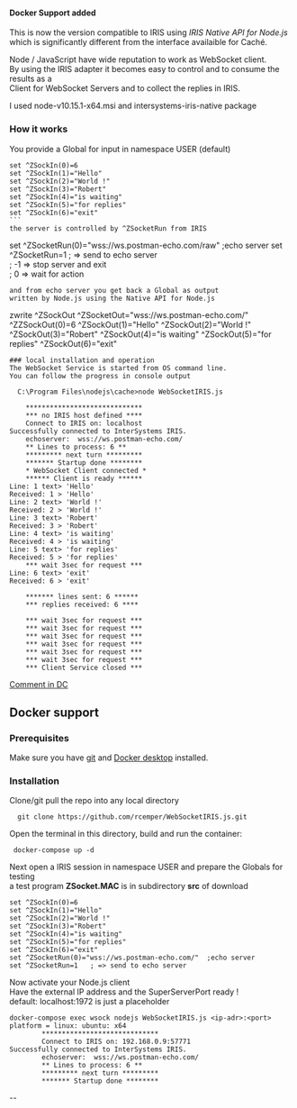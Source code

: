 #### Docker Support added

This is now the version compatible to IRIS using _IRIS Native API for Node.js_   
which is significantly different from the interface availaible for Caché.  

Node / JavaScript have wide reputation to work as WebSocket client.  
By using the IRIS adapter it becomes easy to control and to consume the results as a   
Client for WebSocket Servers and to collect the replies in IRIS.   

I used node-v10.15.1-x64.msi and intersystems-iris-native package

### How it works
You provide a Global for input in namespace USER (default)
````
set ^ZSockIn(0)=6
set ^ZSockIn(1)="Hello"
set ^ZSockIn(2)="World !"
set ^ZSockIn(3)="Robert"
set ^ZSockIn(4)="is waiting"
set ^ZSockIn(5)="for replies"
set ^ZSockIn(6)="exit"
```
the server is controlled by ^ZSocketRun from IRIS   
```` 
set ^ZSocketRun(0)="wss://ws.postman-echo.com/raw"  ;echo server
set ^ZSocketRun=1   ; => send to echo server  
;    -1 => stop server and exit  
;     0 => wait for action  
````
and from echo server you get back a Global as output  
written by Node.js using the Native API for Node.js  
````
zwrite ^ZSockOut
     ^ZSocketOut="wss://ws.postman-echo.com/"
     ^ZZSockOut(0)=6
     ^ZSockOut(1)="Hello"
     ^ZSockOut(2)="World !"
     ^ZSockOut(3)="Robert"
     ^ZSockOut(4)="is waiting"
     ^ZSockOut(5)="for replies"
     ^ZSockOut(6)="exit"
````
### local installation and operation
The WebSocket Service is started from OS command line.  
You can follow the progress in console output
````
      C:\Program Files\nodejs\cache>node WebSocketIRIS.js

        *****************************
        *** no IRIS host defined ****
        Connect to IRIS on: localhost
    Successfully connected to InterSystems IRIS.
        echoserver:  wss://ws.postman-echo.com/
        ** Lines to process: 6 **
        ********* next turn *********
        ******* Startup done ********
        * WebSocket Client connected *
        ****** Client is ready ******
    Line: 1 text> 'Hello'
    Received: 1 > 'Hello'
    Line: 2 text> 'World !'
    Received: 2 > 'World !'
    Line: 3 text> 'Robert'
    Received: 3 > 'Robert'
    Line: 4 text> 'is waiting'
    Received: 4 > 'is waiting'
    Line: 5 text> 'for replies'
    Received: 5 > 'for replies'
        *** wait 3sec for request ***
    Line: 6 text> 'exit'
    Received: 6 > 'exit'

        ******* lines sent: 6 ******
        *** replies received: 6 ****

        *** wait 3sec for request ***
        *** wait 3sec for request ***
        *** wait 3sec for request ***
        *** wait 3sec for request ***
        *** wait 3sec for request ***
        *** wait 3sec for request ***
        *** Client Service closed ***


[Comment in DC](https://community.intersystems.com/post/client-websockets-based-nodejs#comment-128726)

## Docker support
### Prerequisites
Make sure you have [git](https://git-scm.com/book/en/v2/Getting-Started-Installing-Git) and [Docker desktop](https://www.docker.com/products/docker-desktop) installed.
### Installation
Clone/git pull the repo into any local directory   
````
  git clone https://github.com/rcemper/WebSocketIRIS.js.git   
````
  
Open the terminal in this directory, build and run the container:    
````
 docker-compose up -d
````

Next open a IRIS session in namespace USER and prepare the Globals for testing   
a test program **ZSocket.MAC** is in subdirectory **src** of download
````
set ^ZSockIn(0)=6
set ^ZSockIn(1)="Hello"
set ^ZSockIn(2)="World !"
set ^ZSockIn(3)="Robert"
set ^ZSockIn(4)="is waiting"
set ^ZSockIn(5)="for replies"
set ^ZSockIn(6)="exit"
set ^ZSocketRun(0)="wss://ws.postman-echo.com/"  ;echo server
set ^ZSocketRun=1   ; => send to echo server 
````

Now activate your Node.js client  
Have the external IP address and the SuperServerPort ready  !   
default: localhost:1972 is just a placeholder    
````
docker-compose exec wsock nodejs WebSocketIRIS.js <ip-adr>:<port>    
platform = linux: ubuntu: x64   
        *****************************    
        Connect to IRIS on: 192.168.0.9:57771    
Successfully connected to InterSystems IRIS.    
        echoserver:  wss://ws.postman-echo.com/    
        ** Lines to process: 6 **   
        ********* next turn *********   
        ******* Startup done ********   
````
--
